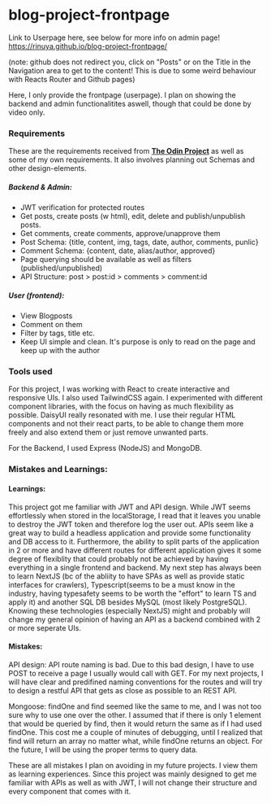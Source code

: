# blog-project-frontpage

Link to Userpage here, see below for more info on admin page!
https://rinuya.github.io/blog-project-frontpage/

(note: github does not redirect you, click on "Posts" or on the Title in the Navigation area to get to the content! This is due to some weird behaviour with Reacts Router and Github pages)

Here, I only provide the frontpage (userpage). I plan on showing the backend and admin functionalitites aswell, though that could be done by video only.

### Requirements

These are the requirements received from <a href="https://www.theodinproject.com/lessons/nodejs-blog-api"><b>The Odin Project</b></a> as well as some of my own requirements. It also involves planning out Schemas and other design-elements.

##### Backend & Admin:
<ul>
  <li>JWT verification for protected routes</li>
  <li>Get posts, create posts (w html), edit, delete and publish/unpublish posts.</li>
  <li>Get comments, create comments, approve/unapprove them</li>
  <li>Post Schema: {title, content, img, tags, date, author, comments, punlic}</li>
  <li>Comment Schema: {content, date, alias/author, approved}</li>
  <li>Page querying should be available as well as filters (published/unpublished)</li>
  <li>API Structure: post > post:id > comments > comment:id </li>
</ul>

##### User (frontend):
<ul>
  <li>View Blogposts</li>
  <li>Comment on them</li>
  <li>Filter by tags, title etc.</li>
  <li>Keep UI simple and clean. It's purpose is only to read on the page and keep up with the author</li>
</ul>


### Tools used

For this project, I was working with React to create interactive and responsive UIs. I also used TailwindCSS again. I experimented with different component libraries, with the focus on having as much flexibility as possible. DaisyUI really resonated with me. I use their regular HTML components and not their react parts, to be able to change them more freely and also extend them or just remove unwanted parts.

For the Backend, I used Express (NodeJS) and MongoDB.


### Mistakes and Learnings:

#### Learnings:

This project got me familiar with JWT and API design. While JWT seems effortlessly when stored in the localStorage, I read that it leaves you unable to destroy the JWT token and therefore log the user out. APIs seem like a great way to build a headless application and provide some functionality and DB access to it. Furthermore, the ability to split parts of the application in 2 or more and have different routes for different application gives it some degree of flexiblity that could probably not be achieved by having everything in a single frontend and backend. My next step has always been to learn NextJS (bc of the abliity to have SPAs as well as provide static interfaces for crawlers), Typescript(seems to be a must know in the industry, having typesafety seems to be worth the "effort" to learn TS and apply it) and another SQL DB besides MySQL (most likely PostgreSQL). Knowing these technologies (especially NextJS) might and probably will change my general opinion of having an API as a backend combined with 2 or more seperate UIs. 

#### Mistakes:

API design: API route naming is bad. Due to this bad design, I have to use POST to receive a page I usually would call with GET. For my next projects, I will have clear and predifined naming conventions for the routes and will try to design a restful API that gets as close as possible to an REST API.

Mongoose: findOne and find seemed like the same to me, and I was not too sure why to use one over the other. I assumed that if there is only 1 element that would be queried by find, then it would return the same as if I had used findOne. This cost me a couple of minutes of debugging, until I realized that find will return an array no matter what, while findOne returns an object. For the future, I will be using the proper terms to query data.

These are all mistakes I plan on avoiding in my future projects. I view them as learning experiences. Since this project was mainly designed to get me familiar with APIs as well as with JWT, I will not change their structure and every component that comes with it.
